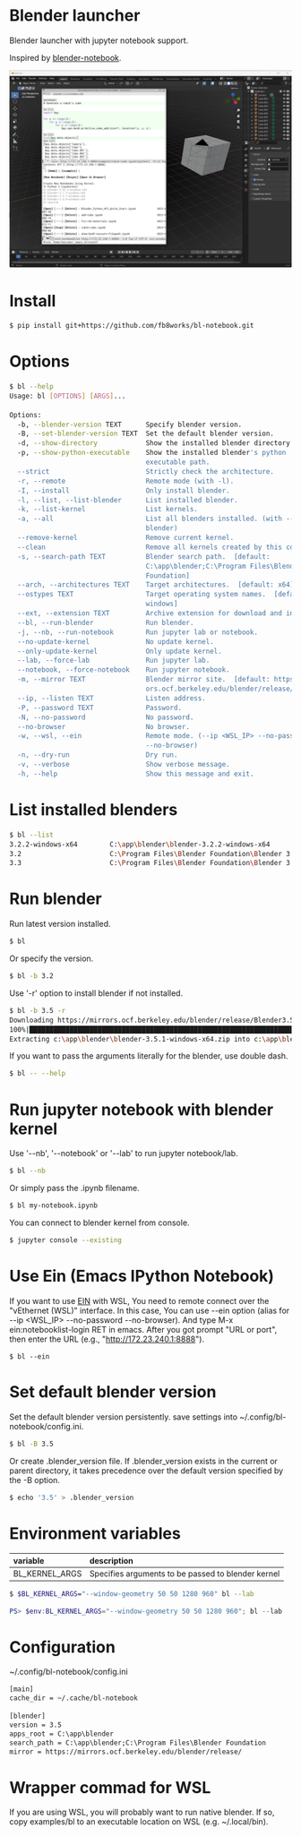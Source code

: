 # Blender launcher

Blender launcher with jupyter notebook support.

Inspired by [blender-notebook](https://github.com/cheng-chi/blender_notebook).

![screenshot](https://github.com/fb8works/bl-notebook/blob/main/screenshot.png?raw=true)

# Install

```bash
$ pip install git+https://github.com/fb8works/bl-notebook.git
```

# Options

```bash
$ bl --help
Usage: bl [OPTIONS] [ARGS]...

Options:
  -b, --blender-version TEXT      Specify blender version.
  -B, --set-blender-version TEXT  Set the default blender version.
  -d, --show-directory            Show the installed blender directory.
  -p, --show-python-executable    Show the installed blender's python
                                  executable path.
  --strict                        Strictly check the architecture.
  -r, --remote                    Remote mode (with -l).
  -I, --install                   Only install blender.
  -l, --list, --list-blender      List installed blender.
  -k, --list-kernel               List kernels.
  -a, --all                       List all blenders installed. (with --list-
                                  blender)
  --remove-kernel                 Remove current kernel.
  --clean                         Remove all kernels created by this command.
  -s, --search-path TEXT          Blender search path.  [default:
                                  C:\app\blender;C:\Program Files\Blender
                                  Foundation]
  --arch, --architectures TEXT    Target architectures.  [default: x64]
  --ostypes TEXT                  Target operating system names.  [default:
                                  windows]
  --ext, --extension TEXT         Archive extension for download and install.
  --bl, --run-blender             Run blender.
  -j, --nb, --run-notebook        Run jupyter lab or notebook.
  --no-update-kernel              No update kernel.
  --only-update-kernel            Only update kernel.
  --lab, --force-lab              Run jupyter lab.
  --notebook, --force-notebook    Run jupyter notebook.
  -m, --mirror TEXT               Blender mirror site.  [default: https://mirr
                                  ors.ocf.berkeley.edu/blender/release/]
  --ip, --listen TEXT             Listen address.
  -P, --password TEXT             Password.
  -N, --no-password               No password.
  --no-browser                    No browser.
  -w, --wsl, --ein                Remote mode. (--ip <WSL_IP> --no-password
                                  --no-browser)
  -n, --dry-run                   Dry run.
  -v, --verbose                   Show verbose message.
  -h, --help                      Show this message and exit.
```

# List installed blenders

```bash
$ bl --list
3.2.2-windows-x64        C:\app\blender\blender-3.2.2-windows-x64
3.2                      C:\Program Files\Blender Foundation\Blender 3.2
3.3                      C:\Program Files\Blender Foundation\Blender 3.3
```

# Run blender

Run latest version installed.

```bash
$ bl
```

Or specify the version.

```bash
$ bl -b 3.2
```

Use '-r' option to install blender if not installed.

```bash
$ bl -b 3.5 -r
Downloading https://mirrors.ocf.berkeley.edu/blender/release/Blender3.5/blender-3.5.1-windows-x64.zip...
100%|███████████████████████████████████████████████████████████████████████████████| 326M/326M [01:36<00:00, 3.56MB/s]
Extracting c:\app\blender\blender-3.5.1-windows-x64.zip into c:\app\blender\blender-3.5.1-windows-x64
```

If you want to pass the arguments literally for the blender, use double dash.

```bash
$ bl -- --help
```

# Run jupyter notebook with blender kernel

Use '--nb', '--notebook' or '--lab' to run jupyter notebook/lab.

```bash
$ bl --nb
```

Or simply pass the .ipynb filename.

```bash
$ bl my-notebook.ipynb
```

You can connect to blender kernel from console.

```bash
$ jupyter console --existing
```

# Use Ein (Emacs IPython Notebook)

If you want to use [EIN](https://github.com/millejoh/emacs-ipython-notebook) with WSL, You need to remote connect over the "vEthernet (WSL)" interface. In this case, You can use --ein option (alias for --ip <WSL_IP> --no-password --no-browser). And type M-x ein:notebooklist-login RET in emacs. After you got prompt "URL or port", then enter the URL (e.g., "http://172.23.240.1:8888").

```
$ bl --ein
```

# Set default blender version

Set the default blender version persistently. save settings into ~/.config/bl-notebook/config.ini.

```bash
$ bl -B 3.5
```

Or create .blender_version file. If .blender_version exists in the current or parent directory, it takes precedence over the default version specified by the -B option.

```bash
$ echo '3.5' > .blender_version
```

# Environment variables

| variable       | description                                        |
|:---------------|:---------------------------------------------------|
| BL_KERNEL_ARGS | Specifies arguments to be passed to blender kernel |

```bash
$ $BL_KERNEL_ARGS="--window-geometry 50 50 1280 960" bl --lab
```

```powershell
PS> $env:BL_KERNEL_ARGS="--window-geometry 50 50 1280 960"; bl --lab
```

# Configuration

~/.config/bl-notebook/config.ini

```
[main]
cache_dir = ~/.cache/bl-notebook

[blender]
version = 3.5
apps_root = C:\app\blender
search_path = C:\app\blender;C:\Program Files\Blender Foundation
mirror = https://mirrors.ocf.berkeley.edu/blender/release/
```

# Wrapper commad for WSL

If you are using WSL, you will probably want to run native blender. If so, copy examples/bl to an executable location on WSL (e.g. ~/.local/bin).
